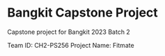 # Bangkit Capstone Project

Capstone project for Bangkit 2023 Batch 2

Team ID: CH2-PS256
Project Name: Fitmate
